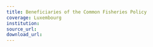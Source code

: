 ```yaml
---
title: Beneficiaries of the Common Fisheries Policy
coverage: Luxembourg
institution: 
source_url: 
download_url: 
---
```

